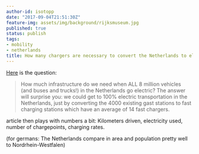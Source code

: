 ```yaml
---
author-id: isotopp
date: "2017-09-04T21:51:30Z"
feature-img: assets/img/background/rijksmuseum.jpg
published: true
status: publish
tags:
- mobility
- netherlands
title: How many chargers are necessary to convert the Netherlands to electric cars?
---
```

[Here](https://pepijnvloemans.wordpress.com/2017/07/08/charging-infrastructure/amp/) is the question: 

> How much infrastructure do we need when ALL 8 million vehicles
> (and buses and trucks!) in the Netherlands go electric? The
> answer will surprise you: we could get to 100% electric
> transportation in the Netherlands, just by converting the 4000
> existing gast stations to fast charging stations which have an
> average of 14 fast chargers.

article then plays with numbers a bit: Kilometers driven,
electricity used, number of chargepoints, charging rates.

(for germans: The Netherlands compare in area and population
pretty well to Nordrhein-Westfalen)